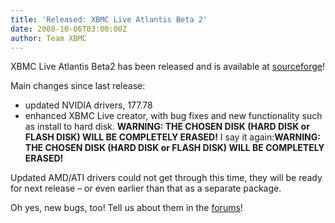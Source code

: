 ```yaml
---
title: 'Released: XBMC Live Atlantis Beta 2'
date: 2008-10-06T03:00:00Z
author: Team XBMC
---
```

XBMC Live Atlantis Beta2 has been released and is available at [sourceforge](https://sourceforge.net/projects/xbmc/files/ "Atlantis beta2")!

 Main changes since last release:

 * updated NVIDIA drivers, 177.78  
 * enhanced XBMC Live creator, with bug fixes and new functionality such as install to hard disk. **WARNING: THE CHOSEN DISK (HARD DISK or FLASH DISK) WILL BE COMPLETELY ERASED!** I say it again:**WARNING: THE CHOSEN DISK (HARD DISK or FLASH DISK) WILL BE COMPLETELY ERASED!**

 Updated AMD/ATI drivers could not get through this time, they will be ready for next release – or even earlier than that as a separate package.

 Oh yes, new bugs, too! Tell us about them in the [forums](https://forum.kodi.tv/forumdisplay.php?fid=81 "XBMC Live Forum")!

 